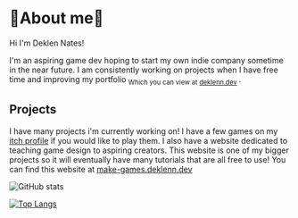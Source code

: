 # 🦞About me🦞
Hi I'm Deklen Nates!

I'm an aspiring game dev hoping to start my own indie company sometime in the near future. I am consistently working on projects when I have free time and improving my portfolio 	<sub> Which you can view at [deklenn.dev](https://deklenn.dev/) </sub>. 

## Projects
I have many projects i'm currently working on! I have a few games on my [itch profile](https://mrdizzy14.itch.io/) if you would like to play them. I also have a website dedicated to teaching game design to aspiring creators. This website is one of my bigger projects so it will eventually have many tutorials that are all free to use! You can find this website at [make-games.deklenn.dev](https://make-games.deklenn.dev/)


![GitHub stats](https://github-readme-stats.vercel.app/api?username=Mrdizzy14-Deklen&show_icons=true&bg_color=070B4C&title_color=C35591&text_color=BEA589&icon_color=DFCAB0&border_color=3D424A&border_radius=9)

[![Top Langs](https://github-readme-stats.vercel.app/api/top-langs/?username=Mrdizzy14-Deklen&show_icons=true&bg_color=070B4C&title_color=C35591&text_color=BEA589&icon_color=DFCAB0&border_color=3D424A&border_radius=9)](https://github.com/anuraghazra/github-readme-stats)
